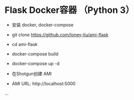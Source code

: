 # Flask Docker容器 （Python 3）

- 安装 docker, docker-compose

- git clone https://github.com/loney-liu/ami-flask

- cd ami-flask

- docker-compose build

- docker-compose up -d

- 在Shotgun创建 AMI

- AMI URL: http://localhost:5000

...
